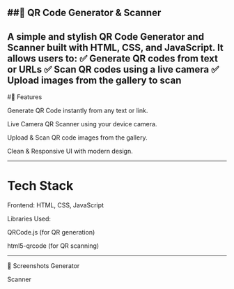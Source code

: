 ##📱 QR Code Generator & Scanner
---
A simple and stylish QR Code Generator and Scanner built with HTML, CSS, and JavaScript.
It allows users to:
✅ Generate QR codes from text or URLs
✅ Scan QR codes using a live camera
✅ Upload images from the gallery to scan
---
#🚀 Features

Generate QR Code instantly from any text or link.

Live Camera QR Scanner using your device camera.

Upload & Scan QR code images from the gallery.

Clean & Responsive UI with modern design.

---
# Tech Stack

Frontend: HTML, CSS, JavaScript

Libraries Used:

QRCode.js
 (for QR generation)

html5-qrcode
 (for QR scanning)

 ---


📸 Screenshots
Generator

Scanner


